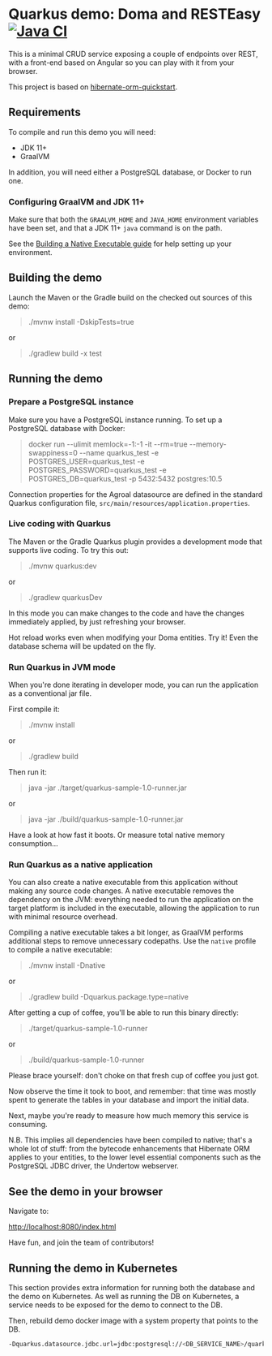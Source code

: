 # Quarkus demo: Doma and RESTEasy [![Java CI](https://github.com/domaframework/quarkus-sample/workflows/Java%20CI/badge.svg)](https://github.com/domaframework/quarkus-sample/actions?query=workflow%3A%22Java+CI%22)

This is a minimal CRUD service exposing a couple of endpoints over REST,
with a front-end based on Angular so you can play with it from your browser.

This project is based on [hibernate-orm-quickstart](https://github.com/quarkusio/quarkus-quickstarts/tree/master/hibernate-orm-quickstart).

## Requirements

To compile and run this demo you will need:

- JDK 11+
- GraalVM

In addition, you will need either a PostgreSQL database, or Docker to run one.

### Configuring GraalVM and JDK 11+

Make sure that both the `GRAALVM_HOME` and `JAVA_HOME` environment variables have
been set, and that a JDK 11+ `java` command is on the path.

See the [Building a Native Executable guide](https://quarkus.io/guides/building-native-image)
for help setting up your environment.

## Building the demo

Launch the Maven or the Gradle build on the checked out sources of this demo:

> ./mvnw install -DskipTests=true

or

> ./gradlew build -x test

## Running the demo

### Prepare a PostgreSQL instance

Make sure you have a PostgreSQL instance running. To set up a PostgreSQL database with Docker:

> docker run --ulimit memlock=-1:-1 -it --rm=true --memory-swappiness=0 --name quarkus_test -e POSTGRES_USER=quarkus_test -e POSTGRES_PASSWORD=quarkus_test -e POSTGRES_DB=quarkus_test -p 5432:5432 postgres:10.5

Connection properties for the Agroal datasource are defined in the standard Quarkus configuration file,
`src/main/resources/application.properties`.

### Live coding with Quarkus

The Maven or the Gradle Quarkus plugin provides a development mode that supports
live coding. To try this out:

> ./mvnw quarkus:dev

or

> ./gradlew quarkusDev

In this mode you can make changes to the code and have the changes immediately applied, by just refreshing your browser.

Hot reload works even when modifying your Doma entities.
Try it! Even the database schema will be updated on the fly.

### Run Quarkus in JVM mode

When you're done iterating in developer mode, you can run the application as a
conventional jar file.

First compile it:

> ./mvnw install

or

> ./gradlew build

Then run it:

> java -jar ./target/quarkus-sample-1.0-runner.jar

or

> java -jar ./build/quarkus-sample-1.0-runner.jar

Have a look at how fast it boots.
Or measure total native memory consumption...

### Run Quarkus as a native application

You can also create a native executable from this application without making any
source code changes. A native executable removes the dependency on the JVM:
everything needed to run the application on the target platform is included in
the executable, allowing the application to run with minimal resource overhead.

Compiling a native executable takes a bit longer, as GraalVM performs additional
steps to remove unnecessary codepaths. Use the  `native` profile to compile a
native executable:

> ./mvnw install -Dnative

or 

> ./gradlew build -Dquarkus.package.type=native

After getting a cup of coffee, you'll be able to run this binary directly:

> ./target/quarkus-sample-1.0-runner

or 

> ./build/quarkus-sample-1.0-runner


Please brace yourself: don't choke on that fresh cup of coffee you just got.
    
Now observe the time it took to boot, and remember: that time was mostly spent to generate the tables in your database and import the initial data.
    
Next, maybe you're ready to measure how much memory this service is consuming.

N.B. This implies all dependencies have been compiled to native;
that's a whole lot of stuff: from the bytecode enhancements that Hibernate ORM
applies to your entities, to the lower level essential components such as the PostgreSQL JDBC driver, the Undertow webserver.

## See the demo in your browser

Navigate to:

<http://localhost:8080/index.html>

Have fun, and join the team of contributors!

## Running the demo in Kubernetes

This section provides extra information for running both the database and the demo on Kubernetes.
As well as running the DB on Kubernetes, a service needs to be exposed for the demo to connect to the DB.

Then, rebuild demo docker image with a system property that points to the DB. 

```bash
-Dquarkus.datasource.jdbc.url=jdbc:postgresql://<DB_SERVICE_NAME>/quarkus_test
```
